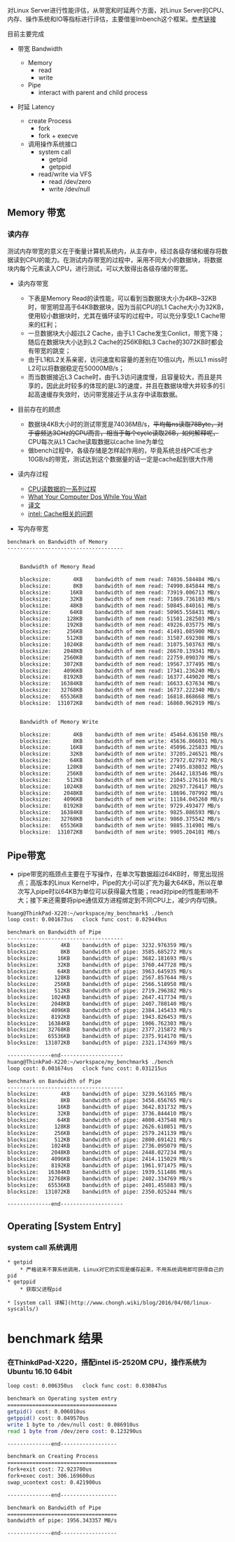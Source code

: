 

对Linux Server进行性能评估，从带宽和时延两个方面，对Linux Server的CPU、内存、操作系统和IO等指标进行评估，主要借鉴lmbench这个框架。[参考链接](https://bg2bkk.github.io/post/how%20to%20perform%20server%20performance%20evaluation/)

目前主要完成

* 带宽 Bandwidth
	* Memory
		* read
		* write
	* Pipe 
		* interact with parent and child process

* 时延 Latency
	* create Process
		* fork
		* fork + execve
	* 调用操作系统接口
		* system call
			* getpid
			* getppid
		* read/write via VFS
			* read /dev/zero
			* write /dev/null

## Memory 带宽

### 读内存

测试内存带宽的意义在于衡量计算机系统内，从主存中，经过各级存储和缓存将数据读到CPU的能力。在测试内存带宽的过程中，采用不同大小的数据块，将数据块内每个元素读入CPU，进行测试，可以大致得出各级存储的带宽。

* 读内存带宽
	* 下表是Memory Read的读性能，可以看到当数据块大小为4KB~32KB时，带宽明显高于64KB数据块，因为当前CPU的L1 Cache大小为32KB，使用较小数据块时，尤其在循环读写的过程中，可以充分享受L1 Cache带来的红利；
	* 一旦数据块大小超过L2 Cache，由于L1 Cache发生Conlict，带宽下降；随后在数据块大小达到L2 Cache的256KB和L3 Cache的3072KB时都会有带宽的跳变；
	* 由于L1和L2关系亲密，访问速度和容量的差别在10倍以内，所以L1 miss时L2可以将数据稳定在50000MB/s；
	* 而当数据接近L3 Cache时，由于L3访问速度慢，且容量较大，而且是共享的，因此此时较多的体现的是L3的速度，并且在数据块增大并较多的引起高速缓存失效时，访问带宽接近于从主存中读取数据。

* 目前存在的顾虑
	* 数据块4KB大小时的测试带宽是74036MB/s，~~平均每ns读取78Byte，对于睿频达3GHz的CPU而言，相当于每个cycle读取26B，如何解释呢，~~ CPU每次从L1 Cache读取数据以cache line为单位
	* 做bench过程中，各级存储是怎样起作用的，毕竟系统总线PCIE也才10GB/s的带宽，测试达到这个数据量的话一定是cache起到很大作用

* 读内存过程
	* [CPU读数据的一系列过程](http://yuhaozhu.com/CacheMemory.pdf)
	* [What Your Computer Dos While You Wait](http://duartes.org/gustavo/blog/post/what-your-computer-does-while-you-wait/)
	* [译文](http://www.cnblogs.com/xkfz007/archive/2012/10/08/2715163.html)
	* [intel: Cache相关的问题](https://software.intel.com/sites/default/files/m/1/1/7/0/a/12645-6.7__Cache_e7_9b_b8_e5_85_b3_e9_97_ae_e9_a2_98.pdf)

* 写内存带宽

```bash
benchmark on Bandwidth of Memory
-------------------------------------


	Bandwidth of Memory Read

	blocksize:       4KB	bandwidth of mem read: 74036.584484 MB/s
	blocksize:       8KB	bandwidth of mem read: 74990.845844 MB/s
	blocksize:      16KB	bandwidth of mem read: 73919.006713 MB/s
	blocksize:      32KB	bandwidth of mem read: 71869.736103 MB/s
	blocksize:      48KB	bandwidth of mem read: 50845.840161 MB/s
	blocksize:      64KB	bandwidth of mem read: 50965.558431 MB/s
	blocksize:     128KB	bandwidth of mem read: 51501.282503 MB/s
	blocksize:     192KB	bandwidth of mem read: 49226.035775 MB/s
	blocksize:     256KB	bandwidth of mem read: 41491.085900 MB/s
	blocksize:     512KB	bandwidth of mem read: 31507.692308 MB/s
	blocksize:    1024KB	bandwidth of mem read: 31075.503763 MB/s
	blocksize:    2048KB	bandwidth of mem read: 26670.139341 MB/s
	blocksize:    2560KB	bandwidth of mem read: 22759.090370 MB/s
	blocksize:    3072KB	bandwidth of mem read: 19567.377495 MB/s
	blocksize:    4096KB	bandwidth of mem read: 17341.236240 MB/s
	blocksize:    8192KB	bandwidth of mem read: 16377.449020 MB/s
	blocksize:   16384KB	bandwidth of mem read: 16633.637634 MB/s
	blocksize:   32768KB	bandwidth of mem read: 16737.222340 MB/s
	blocksize:   65536KB	bandwidth of mem read: 16818.868668 MB/s
	blocksize:  131072KB	bandwidth of mem read: 16860.962919 MB/s


	Bandwidth of Memory Write

	blocksize:       4KB	bandwidth of mem write: 45464.636150 MB/s
	blocksize:       8KB	bandwidth of mem write: 45636.866031 MB/s
	blocksize:      16KB	bandwidth of mem write: 45096.225833 MB/s
	blocksize:      32KB	bandwidth of mem write: 37205.246521 MB/s
	blocksize:      64KB	bandwidth of mem write: 27972.027972 MB/s
	blocksize:     128KB	bandwidth of mem write: 27495.838032 MB/s
	blocksize:     256KB	bandwidth of mem write: 26442.183546 MB/s
	blocksize:     512KB	bandwidth of mem write: 21045.276116 MB/s
	blocksize:    1024KB	bandwidth of mem write: 20297.726417 MB/s
	blocksize:    2048KB	bandwidth of mem write: 18696.707992 MB/s
	blocksize:    4096KB	bandwidth of mem write: 11184.045260 MB/s
	blocksize:    8192KB	bandwidth of mem write: 9729.493477 MB/s
	blocksize:   16384KB	bandwidth of mem write: 9825.086593 MB/s
	blocksize:   32768KB	bandwidth of mem write: 9860.375542 MB/s
	blocksize:   65536KB	bandwidth of mem write: 9885.314901 MB/s
	blocksize:  131072KB	bandwidth of mem write: 9905.204101 MB/s

```

## Pipe带宽

* pipe带宽的瓶颈点主要在于写操作，在单次写数据超过64KB时，带宽出现拐点；高版本的Linux Kernel中，Pipe的大小可以扩充为最大64KB，所以在单次写入pipe时以64KB为单位可以获得最大性能；read对pipe的性能影响不大；接下来还需要将pipe通信双方进程绑定到不同CPU上，减少内存切换。

```bash
huang@ThinkPad-X220:~/workspace/my_benchmark$ ./bench 
loop cost: 0.001673us	clock func cost: 0.029449us

benchmark on Bandwidth of Pipe
-------------------------------------
blocksize:       4KB	bandwidth of pipe: 3232.976359 MB/s
blocksize:       8KB	bandwidth of pipe: 3585.685272 MB/s
blocksize:      16KB	bandwidth of pipe: 3682.181693 MB/s
blocksize:      32KB	bandwidth of pipe: 3760.447728 MB/s
blocksize:      64KB	bandwidth of pipe: 3963.645935 MB/s
blocksize:     128KB	bandwidth of pipe: 2567.857644 MB/s
blocksize:     256KB	bandwidth of pipe: 2566.518958 MB/s
blocksize:     512KB	bandwidth of pipe: 2719.296382 MB/s
blocksize:    1024KB	bandwidth of pipe: 2647.417734 MB/s
blocksize:    2048KB	bandwidth of pipe: 2407.780140 MB/s
blocksize:    4096KB	bandwidth of pipe: 2384.145433 MB/s
blocksize:    8192KB	bandwidth of pipe: 1943.826453 MB/s
blocksize:   16384KB	bandwidth of pipe: 1906.762303 MB/s
blocksize:   32768KB	bandwidth of pipe: 2377.215872 MB/s
blocksize:   65536KB	bandwidth of pipe: 2375.914170 MB/s
blocksize:  131072KB	bandwidth of pipe: 2321.174369 MB/s

--------------end--------------------
huang@ThinkPad-X220:~/workspace/my_benchmark$ ./bench 
loop cost: 0.001674us	clock func cost: 0.031215us

benchmark on Bandwidth of Pipe
-------------------------------------
blocksize:       4KB	bandwidth of pipe: 3239.563165 MB/s
blocksize:       8KB	bandwidth of pipe: 3456.656765 MB/s
blocksize:      16KB	bandwidth of pipe: 3642.831732 MB/s
blocksize:      32KB	bandwidth of pipe: 3736.844410 MB/s
blocksize:      64KB	bandwidth of pipe: 4000.437548 MB/s
blocksize:     128KB	bandwidth of pipe: 2626.610851 MB/s
blocksize:     256KB	bandwidth of pipe: 2579.241139 MB/s
blocksize:     512KB	bandwidth of pipe: 2800.691421 MB/s
blocksize:    1024KB	bandwidth of pipe: 2736.095079 MB/s
blocksize:    2048KB	bandwidth of pipe: 2448.027234 MB/s
blocksize:    4096KB	bandwidth of pipe: 2414.115029 MB/s
blocksize:    8192KB	bandwidth of pipe: 1961.971475 MB/s
blocksize:   16384KB	bandwidth of pipe: 1939.511486 MB/s
blocksize:   32768KB	bandwidth of pipe: 2402.334769 MB/s
blocksize:   65536KB	bandwidth of pipe: 2401.455883 MB/s
blocksize:  131072KB	bandwidth of pipe: 2350.025244 MB/s

--------------end--------------------

```


## Operating [System Entry]

### system call 系统调用
	* getpid
		* 严格说来不算系统调用，Linux对它的实现是缓存起来，不用系统调用即可获得自己的pid
	* getppid
		* 获取父进程pid
	
	* [system call 详解](http://www.chongh.wiki/blog/2016/04/08/linux-syscalls/)


# benchmark 结果

### 在ThinkdPad-X220，搭配intel i5-2520M CPU，操作系统为Ubuntu 16.10 64bit

```bash
loop cost: 0.006350us	clock func cost: 0.030847us

benchmark on Operating system entry
===================================
getpid() cost: 0.006010us
getppid() cost: 0.049570us
write 1 byte to /dev/null cost: 0.086910us
read 1 byte from /dev/zero cost: 0.123290us

--------------end------------------

benchmark on Creating Process
===================================
fork+exit cost: 72.923700us
fork+exec cost: 306.169600us
swap_ucontext cost: 0.421900us

--------------end------------------

benchmark on Bandwidth of Pipe
===================================
bandwidth of pipe: 1956.343357 MB/s

--------------end------------------
```


